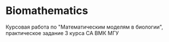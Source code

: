 # Biomathematics

Курсовая работа по "Математическим моделям в биологии", практическое задание 3 курса СА ВМК МГУ
